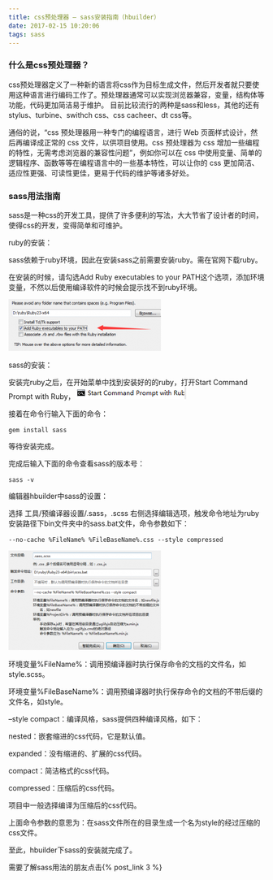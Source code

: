 ```yaml
---
title: css预处理器 – sass安装指南（hbuilder）
date: 2017-02-15 10:20:06
tags: sass
---
```


### 什么是css预处理器？

css预处理器定义了一种新的语言将css作为目标生成文件，然后开发者就只要使用这种语言进行编码工作了。预处理器通常可以实现浏览器兼容，变量，结构体等功能，代码更加简洁易于维护。
目前比较流行的两种是sass和less，其他的还有stylus、turbine、swithch css、css cacheer、dt css等。

通俗的说，“css 预处理器用一种专门的编程语言，进行 Web 页面样式设计，然后再编译成正常的 css 文件，以供项目使用。css 预处理器为 css 增加一些编程的特性，无需考虑浏览器的兼容性问题”，例如你可以在 css 中使用变量、简单的逻辑程序、函数等等在编程语言中的一些基本特性，可以让你的 css 更加简洁、适应性更强、可读性更佳，更易于代码的维护等诸多好处。
<!--more-->
### sass用法指南

sass是一种css的开发工具，提供了许多便利的写法，大大节省了设计者的时间，使得css的开发，变得简单和可维护。

ruby的安装：

sass依赖于ruby环境，因此在安装sass之前需要安装ruby。需在官网下载ruby。

在安装的时候，请勾选Add Ruby executables to your PATH这个选项，添加环境变量，不然以后使用编译软件的时候会提示找不到ruby环境。

![avatars](2/1.png)

sass的安装：

安装完ruby之后，在开始菜单中找到安装好的的ruby，打开Start Command Prompt with Ruby，![avatars](2/2.png)

接着在命令行输入下面的命令：
```
gem install sass
```
等待安装完成。

完成后输入下面的命令查看sass的版本号：
```
sass -v
```
编辑器hbuilder中sass的设置：

选择 工具/预编译器设置/.sass，.scss 右侧选择编辑选项，触发命令地址为ruby安装路径下bin文件夹中的sass.bat文件，命令参数如下：
```
--no-cache %FileName% %FileBaseName%.css --style compressed
```

![avatars](2/3.png)

环境变量%FileName%：调用预编译器时执行保存命令的文档的文件名，如style.scss。

环境变量%FileBaseName%：调用预编译器时执行保存命令的文档的不带后缀的文件名，如style。

–style compact：编译风格，sass提供四种编译风格，如下：

nested：嵌套缩进的css代码，它是默认值。

expanded：没有缩进的、扩展的css代码。

compact：简洁格式的css代码。

compressed：压缩后的css代码。

项目中一般选择编译为压缩后的css代码。

上面命令参数的意思为：在sass文件所在的目录生成一个名为style的经过压缩的css文件。

至此，hbuilder下sass的安装就完成了。

需要了解sass用法的朋友点击{% post_link 3 %}

 